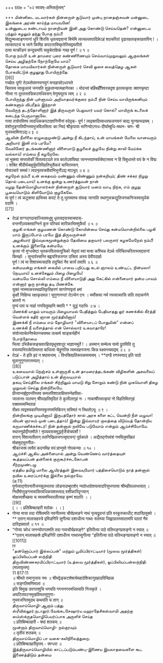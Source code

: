 +++
title = "०२ स्वयम्-अभिसर्तृत्वम्"

+++
மின்னிடை மடவார்கள் நின்னருள் சூடுவார் முன்பு நானதஞ்சுவன் மன்னுடை இலங்கை அரண் காய்ந்த மாயவனே!   
உன்னுடைய சுண்டாயம் நானறிவன் இனி அது கொண்டு செய்வதென்? என்னுடைய பந்தும் கழலும் தந்து போகு நம்பீ!   
विद्युन्मध्याङ्गनानां धुरि शिरसि धृतत्वद्दयानां बिभेमि त्वत्सल्लापादिकेऽहं शठचरित! दृढारक्षलङ्काप्रतापिन् ! । त्वत्कापट्यं च जाने किमिह कपटताविष्कृतेस्सिद्व्यतीतो   
दत्वा मत्क्रीडनं कन्दुकमपि सकुबेराक्षिकं गच्छ पूर्ण ! ॥ १ ॥   
போகு நம்பி! உன் தாமரை புரை கண்ணிணையும் செவ்வாய்முறுவலும் ஆகுலங்கள் செய்ய அழிதற்கே நோற்றோமே யாம்?   
தோகை மாமயிலார்கள் நின்னருள் சூடுவார் செவி ஓசை வைத்தெழ ஆகள் போகவிட்டுக் குழலூது போயிருந்தே.   
[[6]]  
गच्छेतः पूर्ण! तेऽब्जोपमनयनयुगं मन्दहासोऽधरस्ते   
चित्तस्य व्याकुलत्वं जनयति सुकृतान्यात्महानेरका । मोदन्तां बर्हिबर्हीींश्वरसदृश इतत्वत्कृपाः क्वाणकृष्टा   
नीत्वा गा दूरतस्तन्निकटमधिवसन् वेणुमापूरय त्वम् ॥ २ ॥   
போயிருந்து நின் புள்ளுவம் அறியாதவர்க்குரை நம்பீ! நின் செய்ய வாயிருங்கனியும் கண்களும் விபரீதம் இந்நாள்   
வேயிருந் தடந்தோளினார் இத் திருவருள் பெறுவார் யவர் கொல்? மாயிருங் கடலைக் கடைந்த பெருமானாலே.   
गत्वा तत्रोपविश्य त्वदधिककपटाज्ञानिनीनां वदेदृक्- पूर्ण ! त्वद्रक्तदिव्याधरफलनयनं चाद्य नूत्नप्रभाढ्यम् । वंशोत्तुङ्गातिपीनस्वभुजविलसिताः का न्विदं श्रीकृपाया भागिन्योऽगाध-दीर्घाम्बुधि-मथन- चण- श्री भुजस्वामिनाऽद्य॥ ३ ॥   
ஆலின் நீளிலை ஏழுலகுமுண்டு அன்று நீ கிடந்தாய், உன் மாயங்கள் மேலை வானவரும் அறியார் இனி எம் பரமே?   
வேலினேர் தடங்கண்ணினார் விளையாடு சூழலைச் சூழவே நின்று காலி மேய்க்க வல்லாய்! எம்மை நீ கழறேலே.   
त्वं भुक्त्वा सप्तलोकीं विततवटदले तत्र कालेऽशयिष्ठा जानन्त्याश्चर्यचेष्टास्तव न हि विबुधास्ते वयं के न विद्मः । शक्ति श्रीदीर्घचक्षुर्युवतिविहतिभूसैकतं चाभितस्सन्   
गोसञ्चारे समर्थ ! त्वदनृतवचसैवाभिभूर्नोऽद्य माऽभूत् ॥ ४ ॥   
கழறேல் நம்பீ! உன் கைதவம் மண்ணும் விண்ணும் நன்கறியும்; திண் சக்கர நிழறு தொல் படையாய்! உனக்கு ஒன்று உணர்த்துவன் நான்   
மழறு தேன்மொழியாளர்கள் நின்னருள் சூடுவார் மனம் வாடி நிற்க, எம் குழறு பூவையொடும் கிளியோடும் குழகேலே.   
मा पूर्ण ! त्वं कटूक्त्या ह्यभिभव कपटं ते तु भूस्स्वश्च संयक् जानाति स्थाणुचक्रद्युतिजनकनिजस्वायुधैकं वदामि ।   
[[7]]  
* तेऽहं वाग्गद्गदत्वाज्जितमधुषु धृतत्वद्दयास्वाचपास्-   
वन्तर्नोऽव्यक्तवाग्भिर्न कुरु परिचयं शारिकाभिश्शुकैर्वा ॥ ५ ॥   
குழகி எங்கள் குழமணன் கொண்டு கோயின்மை செய்து கன்மமொன்றில்லை பழகி யாம் இருப்போம் பரமே இத் திருவருள்கள்   
அழகியார் இவ்வுலகமூன்றுக்கும் தேவிமை தகுவார் பலருளர் கழகமேறேல் நம்பீ! உனக்கும் இளைதே கன்மமே.   
कृत्वा नो मुग्धचेष्टा भृतकरविलसत्पुत्रिको नेतृतां स्वां मत्वा कश्चिन्न तेऽर्थः परिचितचरितास्त्वद्दयानां किमर्हाः । सुन्दर्यस्सन्ति बह्वयस्त्रिजगत उचिता अस्य देवीपदार्हाः   
पूर्ण ! त्वं मा विशास्मत्सदसि तदुचितं नैव कार्यं तवापि ॥ ६ ॥   
கன்மமன்று எங்கள் கையில் பாவை பறிப்பது கடல் ஞாலம் உண்டிட்ட நின்மலா! நெடியாய்! உனக்கேலும் பிழை பிழையே!   
வன்மமே சொல்லி எம்மை நீ விளையாடுதி அது கேட்கில் என்னைமார் தன்ம பாவம் என்னார் ஒரு நான்று தடி பிணக்கே.   
युक्तं नास्मत्करस्थप्रतिकृतिहरणं सागरेणावृतां क्ष्मां   
कुक्षौ निक्षिप्य रक्षाकृदमल ! सुगुणानन्त! तेऽप्येन एनः । मर्मोक्त्या नर्म नस्त्वाचरसि सति तदाकर्णने भ्रातरो नः   
पुण्यं पापं च नार्हा गणयितुमहनि क्वापि * * युद्धं गदाभिः ॥ ७ ।   
பிணக்கி யாதும் யாவரும் பிழையாமல் பேதித்தும் பேதியாதது ஓர் கணக்கில் கீர்த்தி வெள்ளக் கதிர் ஞான மூர்த்தியினாய்!   
இணக்கி நீ எம்மை எம் தோழிமார் "விளையாடப் போதுமின்" என்னப்   
உணக்கி நீ வளைத்தால் என் சொல்லார் உகவாதாரே!   
संयोज्याचेतनैश्चेतनचयमथ तत्कर्म साङ्कर्यहीनं   
போந்தோமை   
भित्वा ऽभिन्नैकसङ्ख्यारहितपृथुयशःपूर भाज्ञानमूर्ते ! । अस्मान् सम्मेल्य यामो द्रुतमिति तु वयस्याभिराकेलिमाप्ता बाधित्वा चेद्रुणत्सि त्वमसहनजनाः किन्न वक्ष्यन्त्यवद्यम् ॥ ८ ॥   
* तेऽहं - ते इति इदं न षष्ठ्यन्तम् । विभक्तिप्रतिरूपकमव्ययम् । **दण्डै रणस्स्याद् इति पाठो मूलानुगुणतरस्स्यात् ।   
[[8]]  
உகவையால் நெஞ்சம் உள்ளுருகி உன் தாமரைத்தடங்கண் விழிகளின் அகவலைப் படுப்பான் அழித்தாய் உன் திருவடியால்   
தகவு செய்திலை எங்கள் சிற்றிலும் யாமடு சிறு சோறும் கண்டு நின் முகவொளி திகழ முறுவல் செய்து நின்றிலையே.   
प्रीत्यान्तर्हृद्द्रवन्तीस्तव कमलविशालाक्षिसस्नेहवीक्षा-   
जालान्तः पातयन् श्रीपदहतिमृदितं ते कुलीलागृहं नः । नाकार्षीस्सत्कृपां नो विहतिमितगृहं पक्वमस्मन्मितान्नं   
वीक्ष्य त्वद्वक्त्रकान्तिस्स्फुरणमभिकिरन् सस्मितं न स्थितोऽभूः ॥ ९ ।   
நின்றிலங்கு முடியினாய்! இருபத்தோர் கால் அரசு களை கட்ட வென்றி நீள் மழுவா! வியன் ஞாலம் முன் படைத்தாய்! இன்று இவ்வாயர் குலத்தை வீடுய்யத் தோன்றிய கருமாணிக்கச்சுடர்! நின் தன்னால் நலிவே படுவோம் என்றும் ஆய்ச்சியோமே.   
स्थास्नुप्रोद्दीप्तमौले ! नृपयवससमुद्धर्तृजैत्रोचपर्शो !   
वारान् विंशत्यतीतान् ततनिखिलजगत्सृष्टवन्! पूर्वकाले । अद्यैतद्गोपवंशं गमयितुमखिलं मोक्षमुद्भूतनील-   
श्रीकाजस्रं त्वयैवं कदनमिह वयं प्राप्नुमो गोपकन्याः ॥ १० ।   
ஆய்ச்சி ஆகிய அன்னையால் அன்று வெண்ணெய் வார்த்தையுள்   
கூத்தவப்பன் தன்னைக் குருகூர்ச்சடகோபன்   
சீற்றமுண்டழு   
ஏத்திய தமிழ் மாலை ஆயிரத்துள் இவையுமோர் பத்திசையொடும் நாத் தன்னால் நவில உரைப்பார்க்கு இல்லை நல்குரவே.   
(a:11)   
पूर्णत्वाद्गोपनारीजनसुलभतया लोडनादम्बुराशेर् न्यग्रोधाग्रेशयत्वादरिसुभगतया श्रीमहीवल्लभत्वात् । निर्दोषोत्तुङ्गभावान्निरवधिकयशस्त्वाद् वशीकारिदृग्त्वान्   
मोक्षस्पर्शेच्छया च स्वयमभिसरतीत्याह कृष्णं शठारिः । ।   
[[9]]  
( । । प्रतिबिम्बलहरी श्लोकः । । )   
* गोप्या मात्रा तदा रोषितमति नवनीतस्य चौर्यप्रसङगे नाथं नृत्यद्रुदन्तं प्रति वरकुरुकाधीट् शठारिप्रयुक्ते ।   
** एतान् मालासहस्त्रे द्रमिडगिरि सुगीत्या दशाधीत्य गाथाः श्लाघ्या जिह्वाग्रतस्सादरमपि पठतां नैव दारिद्र्यवार्ता ॥ ११ ॥   
* "गोप्या क्रोधं जनन्योपगतमति तदा गव्यचौर्यप्रसङ्गे" इतिरीत्या पाठे यतिभङ्गप्रसङ्गो न स्यात् ॥ *"एतान् मालासहस्रे द्रमिडगिरि दशाधीत्य गाथास्सुगीत्या "इतिरीत्या पाठे यतिभङ्गप्रसङ्गो न स्यात् ॥   
[[1011]]  
H   
"தன்னொப்பார் இல்லப்பன்" மற்றும் பூமிப்பிராட்டியார் (மூலவ மூர்த்திகள்) ஒப்பிலியப்பன் ஸந்நிதி   
திருவிண்ணகரமிப்பிராட்டியார் (உத்ஸவ மூர்த்திகள்), ஒப்பிலியப்பன்ஸந்நிதி.   
(मालावृत्तम्)   
11 817:11   
॥ श्रीमते रामानुजाय नमः ॥ श्रीमद्वेङ्कटशेषार्यमहादेशिकानुग्रहादविच्छिन्ना   
॥ सङ्गतिमणिमाला ॥   
इति विमुख उपगतशुचि भगवति गगननगरमधिवसति निजकृते ।   
अघटितघटनमुखविमलसुगुणा-   
नुभवजनितमुदथ कथयति च तान् ॥   
திருவாய்மொழி-ஆறாம் பத்து.   
ஸ்ரீவில்லூர்.நடாதூர்.வேங்கடசேஷார்ய மஹாதேசிகஸ்வாமி அதற்கு ஸம்ஸ்க்ருதமொழிபெயர்ப்பாக அருளிச் செய்த   
॥ प्रतिबिम्बलहरी - षष्ठं शतकम् ॥   
மூன்றாம் திருவாய்மொழி- நல்குரவும்   
॥ तृतीयं शतकम् ॥   
திருவாய்மொழிப் பா வகை-கலிநிலைத்துறை.   
॥ प्रतिबिम्बलहरीवृत्तम् - स्रग्धरा ॥   
இத்திருவாய்மொழியில் காட்டப்படும்பண்பு-இணைய இயலாதவைகளை கூட இணைத்திடும் தன்மை   

